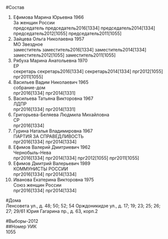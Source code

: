 #Состав  
1. Ефимова Марина Юрьевна 1966  
    За женщин России  
    председатель председатель2016[1334] председатель2014[1334] председатель2012[1055] председатель2011[1055]  
2. Зайцева Ольга Николаевна 1957  
    МО Звездное  
    заместитель заместитель2016[1334] заместитель2014[1334] заместитель2012[1055] заместитель2011[1055]  
3. Рябуха Марина Анатольевна 1970  
    ЕР  
    секретарь секретарь2016[1334] секретарь2014[1334] прг2012[1055] прг2011[1055]  
4. Васильев Вадим Николаевич 1965  
    собрание-дом  
    прг2016[1334] прг2014[1331]  
5. Васильева Татьяна Викторовна 1967  
    ЛДПР  
    прг2016[1334] прг2014[1331]  
6. Григорьева-Беляева Людмила Михайловна  
    СР  
    прг2016[1334]  
7. Гурина Наталья Владимировна 1967  
    ПАРТИЯ ЗА СПРАВЕДЛИВОСТЬ  
    прг2016[1334] прг2014[1334]  
8. Ефимов Валерий Дмитриевич 1962  
    Чернобыль-Нева  
    прг2016[1334] прг2014[1334] прг2012[1055] прг2011[1055]  
9. Ефимов Дмитрий Валерьевич 1989  
    КОММУНИСТЫ РОССИИ  
    прг2016[1334] прг2014[1334]  
10. Иванова Екатерина Викторовна 1975  
    Союз женщин России  
    прг2016[1334] прг2014[1334]  
  
#Дома  
Ленсовета ул., д. 48; 50; 52; 54 Орждоникидзе ул., д. 17; 19; 23; 25; 26; 27; 29/61 Юрия Гагарина пр., д. 63, корп.2  
  
#Выборы-2012  
##Номер УИК  
1055  
